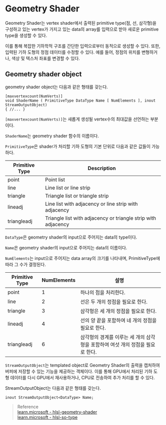 # Geometry Shader
Geometry Shader는 vertex shader에서 출력된 primitive type(점, 선, 삼각형)을 구성하고 있는 vertex가 가지고 있는 data의 array를 입력으로 받아 새로운 primitive type을 생성할 수 있다. 

이를 통해 복잡한 기하학적 구조를 간단한 입력으로부터 동적으로 생성할 수 있다. 또한, 입력된 기하 도형의 정점 데이터를 수정할 수 있다. 예를 들어, 정점의 위치를 변형하거나, 색상 및 텍스처 좌표를 변경할 수 있다.

## Geometry shader object
geometry shader object는 다음과 같은 형태를 갖는다.

```
[maxvertexcount(NumVerts)] 
void ShaderName ( PrimitiveType DataType Name [ NumElements ], inout StreamOutputObject)
{ //... }
```

`[maxvertexcount(NumVerts)]`는 새롭게 생성될 vertex수의 최대값을 선언하는 부분이다.

`ShaderName`는 geometry shader 함수의 이름이다.

`PrimitiveType`은 shader가 처리할 기하 도형의 기본 단위로 다음과 같은 값들이 가능하다.


| Primitive Type | Description                                              |
|----------------|----------------------------------------------------------|
| point          | Point list                                                |
| line           | Line list or line strip                                   |
| triangle       | Triangle list or triangle strip                           |
| lineadj        | Line list with adjacency or line strip with adjacency     |
| triangleadj    | Triangle list with adjacency or triangle strip with adjacency |

`DataType`은 geometry shader의 input으로 주어지는 data의 type이다.

`Name`은 geometry shader의 input으로 주어지는 data의 이름이다.

`NumElements`는 input으로 주어지는 data array의 크기를 나타내며, PrimitiveType에 따라 그 수가 결정된다.

| Primitive Type | NumElements | 설명                                    |
|----------------|-------------|-----------------------------------------|
| point          | 1           | 하나의 점을 처리한다.                    |
| line           | 2           | 선은 두 개의 정점을 필요로 한다.        |
| triangle       | 3           | 삼각형은 세 개의 정점을 필요로 한다.    |
| lineadj        | 4           | 선의 양 끝을 포함하여 네 개의 정점을 필요로 한다. |
| triangleadj    | 6           | 삼각형의 경계를 이루는 세 개의 삼각형을 포함하여 여섯 개의 정점을 필요로 한다. |

`StreamOutputObject`는 templated object로 Geometry Shader의 출력을 캡처하여 버퍼에 저장할 수 있는 기능을 제공하는 객체이다. 이를 통해 GPU에서 처리된 기하 도형 데이터를 다시 GPU에서 재사용하거나, CPU로 전송하여 추가 처리를 할 수 있다.

StreamOutputObject는 다음과 같은 형태를 갖는다.
```
inout StreamOutputObject<DataType> Name;
```




> Reference  
> [learn.microsoft - hlsl-geometry-shader](https://learn.microsoft.com/en-us/windows/win32/direct3dhlsl/dx-graphics-hlsl-geometry-shader)  
> [learn.microsoft - hlsl-so-type](https://learn.microsoft.com/en-us/windows/win32/direct3dhlsl/dx-graphics-hlsl-so-type)